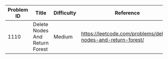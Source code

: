 | Problem ID | Title | Difficulty | Reference
| --- | --- | --- | ---
| 1110 | Delete Nodes And Return Forest | Medium | https://leetcode.com/problems/delete-nodes-and-return-forest/
